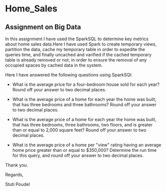 # Home_Sales
## Assignment on Big Data

In this assignment I have used the SparkSQL to determine key metrics about home sales data.Here I have used Spark to create temporary views, partition the data, cache my temporary table in order to expedite the queries time, and finally uncached and varified if the cached temporary table is already removed or not, in order to ensure the removal of any occupied spaces by cached data in the system.

Here I have answered the following questions using SparkSQl:

- What is the average price for a four-bedroom house sold for each year? Round off your answer to two decimal places.

- What is the average price of a home for each year the home was built, that has three bedrooms and three bathrooms? Round off your answer to two decimal places.

- What is the average price of a home for each year the home was built, that has three bedrooms, three bathrooms, two floors, and is greater than or equal to 2,000 square feet? Round off your answer to two decimal places.

- What is the average price of a home per "view" rating having an average home price greater than or equal to $350,000? Determine the run time for this query, and round off your answer to two decimal places.


Thank you.


Regards,

Stuti Poudel
